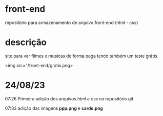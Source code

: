 # front-end
repositório para armazenamento de arquivo front-end (html - css)

# descrição 

site para ver filmes e musicas de forma paga tendo também um teste grátis.

<img src="/front-end/gratis.png>

# 24/08/23 
07:26
Primeira adição dos arquivos *html e css* no repositório git 

07:33
adição das imagens **ppp.png** e **cards.png**
